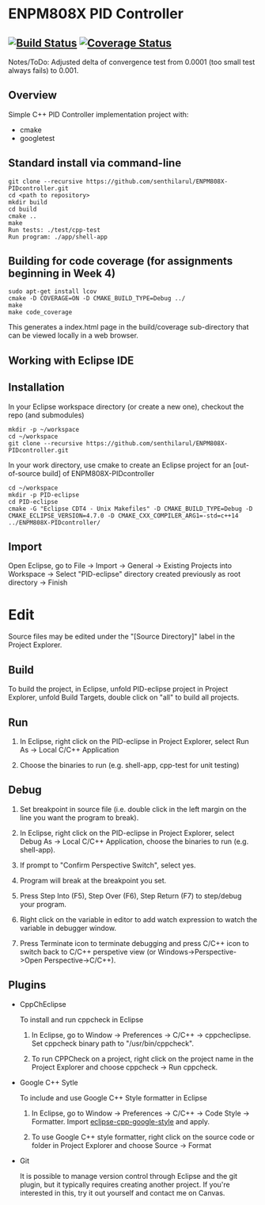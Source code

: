 # ENPM808X PID Controller
[![Build Status](https://travis-ci.org/senthilarul/ENPM808X-PIDcontroller.svg?branch=master)](https://travis-ci.org/senthilarul/ENPM808X-PIDcontroller)
[![Coverage Status](https://coveralls.io/repos/github/senthilarul/ENPM808X-PIDcontroller/badge.svg?branch=master)](https://coveralls.io/github/senthilarul/ENPM808X-PIDcontroller?branch=master)
---

Notes/ToDo:
Adjusted delta of convergence test from 0.0001 (too small test always fails) to 0.001.


## Overview

Simple C++ PID Controller implementation project with:

- cmake
- googletest

## Standard install via command-line
```
git clone --recursive https://github.com/senthilarul/ENPM808X-PIDcontroller.git
cd <path to repository>
mkdir build
cd build
cmake ..
make
Run tests: ./test/cpp-test
Run program: ./app/shell-app
```

## Building for code coverage (for assignments beginning in Week 4)
```
sudo apt-get install lcov
cmake -D COVERAGE=ON -D CMAKE_BUILD_TYPE=Debug ../
make
make code_coverage
```
This generates a index.html page in the build/coverage sub-directory that can be viewed locally in a web browser.

## Working with Eclipse IDE ##

## Installation

In your Eclipse workspace directory (or create a new one), checkout the repo (and submodules)
```
mkdir -p ~/workspace
cd ~/workspace
git clone --recursive https://github.com/senthilarul/ENPM808X-PIDcontroller.git
```

In your work directory, use cmake to create an Eclipse project for an [out-of-source build] of ENPM808X-PIDcontroller

```
cd ~/workspace
mkdir -p PID-eclipse
cd PID-eclipse
cmake -G "Eclipse CDT4 - Unix Makefiles" -D CMAKE_BUILD_TYPE=Debug -D CMAKE_ECLIPSE_VERSION=4.7.0 -D CMAKE_CXX_COMPILER_ARG1=-std=c++14 ../ENPM808X-PIDcontroller/
```

## Import

Open Eclipse, go to File -> Import -> General -> Existing Projects into Workspace -> 
Select "PID-eclipse" directory created previously as root directory -> Finish

# Edit

Source files may be edited under the "[Source Directory]" label in the Project Explorer.


## Build

To build the project, in Eclipse, unfold PID-eclipse project in Project Explorer,
unfold Build Targets, double click on "all" to build all projects.

## Run

1. In Eclipse, right click on the PID-eclipse in Project Explorer,
select Run As -> Local C/C++ Application

2. Choose the binaries to run (e.g. shell-app, cpp-test for unit testing)


## Debug


1. Set breakpoint in source file (i.e. double click in the left margin on the line you want 
the program to break).

2. In Eclipse, right click on the PID-eclipse in Project Explorer, select Debug As -> 
Local C/C++ Application, choose the binaries to run (e.g. shell-app).

3. If prompt to "Confirm Perspective Switch", select yes.

4. Program will break at the breakpoint you set.

5. Press Step Into (F5), Step Over (F6), Step Return (F7) to step/debug your program.

6. Right click on the variable in editor to add watch expression to watch the variable in 
debugger window.

7. Press Terminate icon to terminate debugging and press C/C++ icon to switch back to C/C++ 
perspetive view (or Windows->Perspective->Open Perspective->C/C++).


## Plugins

- CppChEclipse

    To install and run cppcheck in Eclipse

    1. In Eclipse, go to Window -> Preferences -> C/C++ -> cppcheclipse.
    Set cppcheck binary path to "/usr/bin/cppcheck".

    2. To run CPPCheck on a project, right click on the project name in the Project Explorer 
    and choose cppcheck -> Run cppcheck.


- Google C++ Sytle

    To include and use Google C++ Style formatter in Eclipse

    1. In Eclipse, go to Window -> Preferences -> C/C++ -> Code Style -> Formatter. 
    Import [eclipse-cpp-google-style][reference-id-for-eclipse-cpp-google-style] and apply.

    2. To use Google C++ style formatter, right click on the source code or folder in 
    Project Explorer and choose Source -> Format

[reference-id-for-eclipse-cpp-google-style]: https://raw.githubusercontent.com/google/styleguide/gh-pages/eclipse-cpp-google-style.xml

- Git

    It is possible to manage version control through Eclipse and the git plugin, but it typically requires creating another project. If you're interested in this, try it out yourself and contact me on Canvas.
